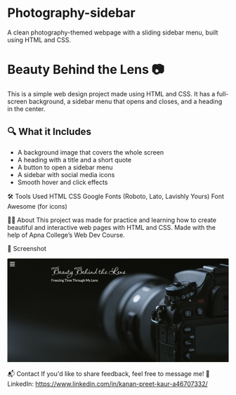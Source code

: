 # Photography-sidebar
A clean photography-themed webpage with a sliding sidebar menu, built using HTML and CSS.

# Beauty Behind the Lens 📷
This is a simple web design project made using HTML and CSS. It has a full-screen background, a sidebar menu that opens and closes, and a heading in the center.

## 🔍 What it Includes
- A background image that covers the whole screen
- A heading with a title and a short quote
- A button to open a sidebar menu
- A sidebar with social media icons
- Smooth hover and click effects

🛠 Tools Used
HTML
CSS
Google Fonts (Roboto, Lato, Lavishly Yours)
Font Awesome (for icons)

👩‍🎨 About
This project was made for practice and learning how to create beautiful and interactive web pages with HTML and CSS. Made with the help of Apna College’s Web Dev Course.

📸 Screenshot

![Preview](screenshot.png)


📬 Contact
If you'd like to share feedback, feel free to message me!
💼 LinkedIn: https://www.linkedin.com/in/kanan-preet-kaur-a46707332/
